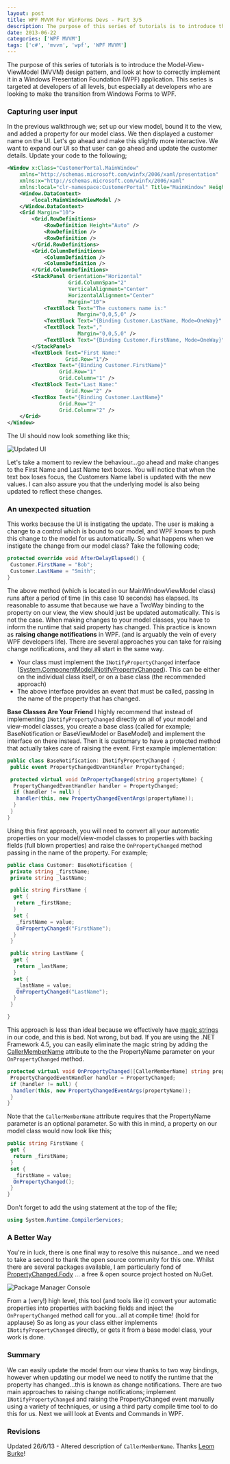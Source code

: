 ```yaml
---
layout: post
title: WPF MVVM For WinForms Devs - Part 3/5
description: The purpose of this series of tutorials is to introduce the Model-View-ViewModel (MVVM) design pattern, and look at how to correctly implement it in a Windows Presentation Foundation (WPF) application.
date: 2013-06-22
categories: ['WPF MVVM']
tags: ['c#', 'mvvm', 'wpf', 'WPF MVVM']
---
```


The purpose of this series of tutorials is to introduce the Model-View-ViewModel (MVVM) design pattern, and look at how to correctly implement it in a Windows Presentation Foundation (WPF) application. This series is targeted at developers of all levels, but especially at developers who are looking to make the transition from Windows Forms to WPF.

### Capturing user input

In the previous walkthrough we; set up our view model, bound it to the view, and added a property for our model class. We then displayed a customer name on the UI. Let's go ahead and make this slightly more interactive. We want to expand our UI so that user can go ahead and update the customer details. Update your code to the following;

```xml
<Window x:Class="CustomerPortal.MainWindow"
	xmlns="http://schemas.microsoft.com/winfx/2006/xaml/presentation"
	xmlns:x="http://schemas.microsoft.com/winfx/2006/xaml"
	xmlns:local="clr-namespace:CustomerPortal" Title="MainWindow" Height="140" Width="350">
	<Window.DataContext>
		<local:MainWindowViewModel />
	</Window.DataContext>
	<Grid Margin="10">
		<Grid.RowDefinitions>
			<RowDefinition Height="Auto" />
			<RowDefinition />
			<RowDefinition />
		</Grid.RowDefinitions>
		<Grid.ColumnDefinitions>
			<ColumnDefinition />
			<ColumnDefinition />
		</Grid.ColumnDefinitions>
		<StackPanel Orientation="Horizontal"
                    Grid.ColumnSpan="2"
                    VerticalAlignment="Center"
                    HorizontalAlignment="Center"
                    Margin="10">
			<TextBlock Text="The customers name is:"
                       Margin="0,0,5,0" />
			<TextBlock Text="{Binding Customer.LastName, Mode=OneWay}" />
			<TextBlock Text=","
                       Margin="0,0,5,0" />
			<TextBlock Text="{Binding Customer.FirstName, Mode=OneWay}" />
		</StackPanel>
		<TextBlock Text="First Name:"
                   Grid.Row="1"/>
		<TextBox Text="{Binding Customer.FirstName}"
                 Grid.Row="1"
                 Grid.Column="1" />
		<TextBlock Text="Last Name:"
                   Grid.Row="2" />
		<TextBox Text="{Binding Customer.LastName}"
                 Grid.Row="2"
                 Grid.Column="2" />
	</Grid>
</Window>
```

The UI should now look something like this;

![Updated UI](updatedui1.jpg)

Let's take a moment to review the behaviour...go ahead and make changes to the First Name and Last Name text boxes. You will notice that when the text box loses focus, the Customers Name label is updated with the new values. I can also assure you that the underlying model is also being updated to reflect these changes.

### An unexpected situation

This works because the UI is instigating the update. The user is making a change to a control which is bound to our model, and WPF knows to push this change to the model for us automatically. So what happens when we instigate the change from our model class? Take the following code;

```csharp
protected override void AfterDelayElapsed() {
 Customer.FirstName = "Bob";
 Customer.LastName = "Smith";
}
```

The above method (which is located in our MainWindowViewModel class) runs after a period of time (in this case 10 seconds) has elapsed. Its reasonable to assume that because we have a TwoWay binding to the property on our view, the view should just be updated automatically. This is not the case. When making changes to your model classes, you have to inform the runtime that said property has changed. This practice is known as **raising change notifications** in WPF. (and is arguably the vein of every WPF developers life). There are several approaches you can take for raising change notifications, and they all start in the same way.

* Your class must implement the `INotifyPropertyChanged` interface ([System.ComponentModel.INotifyPropertyChanged](http://msdn.microsoft.com/en-us/library/system.componentmodel.inotifypropertychanged.aspx 'INotifyPropertyChanged')). This can be either on the individual class itself, or on a base class (the recommended approach)
* The above interface provides an event that must be called, passing in the name of the property that has changed.

**Base Classes Are Your Friend** I highly recommend that instead of implementing `INotifyPropertyChanged` directly on all of your model and view-model classes, you create a base class (called for example; BaseNotification or BaseViewModel or BaseModel) and implement the interface on there instead. Then it is customary to have a protected method that actually takes care of raising the event. First example implementation:

```csharp
public class BaseNotification: INotifyPropertyChanged {
 public event PropertyChangedEventHandler PropertyChanged;

 protected virtual void OnPropertyChanged(string propertyName) {
  PropertyChangedEventHandler handler = PropertyChanged;
  if (handler != null) {
   handler(this, new PropertyChangedEventArgs(propertyName));
  }
 }
}
```

Using this first approach, you will need to convert all your automatic properties on your model/view-model classes to properties with backing fields (full blown properties) and raise the `OnPropertyChanged` method passing in the name of the property. For example;

```csharp
public class Customer: BaseNotification {
 private string _firstName;
 private string _lastName;

 public string FirstName {
  get {
   return _firstName;
  }
  set {
   _firstName = value;
   OnPropertyChanged("FirstName");
  }
 }

 public string LastName {
  get {
   return _lastName;
  }
  set {
   _lastName = value;
   OnPropertyChanged("LastName");
  }
 }

}
```

This approach is less than ideal because we effectively have [magic strings](http://en.wikipedia.org/wiki/Magic_string 'Magic Strings') in our code, and this is bad. Not wrong, but bad. If you are using the .NET Framework 4.5, you can easily eliminate the magic string by adding the [CallerMemberName](http://msdn.microsoft.com/en-us/library/system.runtime.compilerservices.callermembernameattribute.aspx 'System.Runtime.CompilerServices.CallerMemberName') attribute to the the PropertyName parameter on your `OnPropertyChanged` method.

```csharp
protected virtual void OnPropertyChanged([CallerMemberName] string propertyName = "") {
 PropertyChangedEventHandler handler = PropertyChanged;
 if (handler != null) {
  handler(this, new PropertyChangedEventArgs(propertyName));
 }
}
```

Note that the `CallerMemberName` attribute requires that the PropertyName parameter is an optional parameter. So with this in mind, a property on our model class would now look like this;

```csharp
public string FirstName {
 get {
  return _firstName;
 }
 set {
  _firstName = value;
  OnPropertyChanged();
 }
}
```

Don't forget to add the using statement at the top of the file;

```csharp
using System.Runtime.CompilerServices;
```

### A Better Way

You're in luck, there is one final way to resolve this nuisance...and we need to take a second to thank the open source community for this one. Whilst there are several packages available, I am particularly fond of [PropertyChanged.Fody](http://nuget.org/packages/PropertyChanged.Fody/ 'PropertyChanged.Fody') ... a free & open source project hosted on NuGet.

![Package Manager Console](capture1.jpg)

From a (very!) high level, this tool (and tools like it) convert your automatic properties into properties with backing fields and inject the `OnPropertyChanged` method call for you...all at compile time! (hold for applause) So as long as your class either implements `INotifyPropertyChanged` directly, or gets it from a base model class, your work is done.

### Summary

We can easily update the model from our view thanks to two way bindings, however when updating our model we need to notify the runtime that the property has changed...this is known as change notifications. There are two main approaches to raising change notifications; implement `INotifyPropertyChanged` and raising the PropertyChanged event manually using a variety of techniques, or using a third party compile time tool to do this for us. Next we will look at Events and Commands in WPF.

### Revisions

Updated 26/6/13 - Altered description of `CallerMemberName`. Thanks [Leom Burke](http://leomburke.wordpress.com/ 'Leom Burke')!
